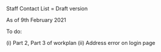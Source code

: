 Staff Contact List = Draft version

As of 9th February 2021

To do:

(i) Part 2, Part 3 of workplan
(ii) Address error on login page

